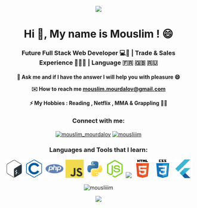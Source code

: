 <p align="center">
  <img width="600" src="https://i.ibb.co/8YyfQp5/t-l-chargement.png">
</p>

<h1 align="center">Hi 👋, My name is Mouslim ! 😄</h1>
<h3 align="center">Future Full Stack Web Developer 💻🚀 | Trade & Sales Experience 👨🏻‍💼 | Language 🇫🇷 🇬🇧 🇷🇺</h3>

<h4 align="center">
 💬 Ask me and if I have the answer I will help you with pleasure 😄

 ✉️ How to reach me **mouslim.mourdalov@gmail.com**

 ⚡ My Hobbies : **Reading , Netflix , MMA & Grappling 🥊🥋**
</h4>

<h3 align="center">Connect with me:</h3>
<p align="center">
<a href="https://www.linkedin.com/in/mouslim-mourdalov-95863320b/" target="blank"><img align="center" src="https://raw.githubusercontent.com/rahuldkjain/github-profile-readme-generator/master/src/images/icons/Social/linked-in-alt.svg" alt="mouslim_mourdalov" height="30" width="40" /></a>
<a href="https://instagram.com/mousliiim" target="blank"><img align="center" src="https://raw.githubusercontent.com/rahuldkjain/github-profile-readme-generator/master/src/images/icons/Social/instagram.svg" alt="mousliiim" height="30" width="40" /></a>
</p>

<h3 align="center">Languages and Tools that I learn:</h3>
<p align="center"> <img width=50 src="https://raw.githubusercontent.com/devicons/devicon/1119b9f84c0290e0f0b38982099a2bd027a48bf1/icons/bash/bash-original.svg"> <img width=50 src="https://raw.githubusercontent.com/devicons/devicon/1119b9f84c0290e0f0b38982099a2bd027a48bf1/icons/c/c-line.svg"> <img width=50 src="https://raw.githubusercontent.com/devicons/devicon/1119b9f84c0290e0f0b38982099a2bd027a48bf1/icons/php/php-plain.svg"> <img width=50 src="https://raw.githubusercontent.com/devicons/devicon/1119b9f84c0290e0f0b38982099a2bd027a48bf1/icons/javascript/javascript-original.svg"> <img width=50 src="https://raw.githubusercontent.com/devicons/devicon/1119b9f84c0290e0f0b38982099a2bd027a48bf1/icons/python/python-original.svg"> <img width=50 src="https://raw.githubusercontent.com/devicons/devicon/1119b9f84c0290e0f0b38982099a2bd027a48bf1/icons/nodejs/nodejs-original.svg"> <img width=50 src="https://seeklogo.com/images/S/symfony-logo-AA34C8FC16-seeklogo.com.png"> <img width=50 src="https://raw.githubusercontent.com/devicons/devicon/1119b9f84c0290e0f0b38982099a2bd027a48bf1/icons/html5/html5-original-wordmark.svg"> <img width=50 src="https://raw.githubusercontent.com/devicons/devicon/1119b9f84c0290e0f0b38982099a2bd027a48bf1/icons/css3/css3-original-wordmark.svg"> <img width=50 src="https://raw.githubusercontent.com/devicons/devicon/1119b9f84c0290e0f0b38982099a2bd027a48bf1/icons/flutter/flutter-original.svg"> </p>

<p align="center">
  <img src="https://github-readme-stats.vercel.app/api/top-langs?username=mousliiim&show_icons=true&locale=en&layout=compact" alt="mousliiim" />
</p>
<p align="center">
<img src="https://github-readme-stats.vercel.app/api?username=mousliiim&show_icons=true&theme=github_dark" />
</p>
